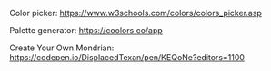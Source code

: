 Color picker: https://www.w3schools.com/colors/colors_picker.asp

Palette generator: https://coolors.co/app

Create Your Own Mondrian: https://codepen.io/DisplacedTexan/pen/KEQoNe?editors=1100
